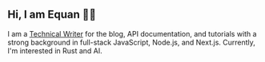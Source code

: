 ## Hi, I am Equan 👋🏼 

I am a [Technical Writer](https://technicalwrit.ing) for the blog, API documentation, and tutorials with a strong background in full-stack JavaScript, Node.js, and Next.js.
Currently, I'm interested in Rust and AI.

  






